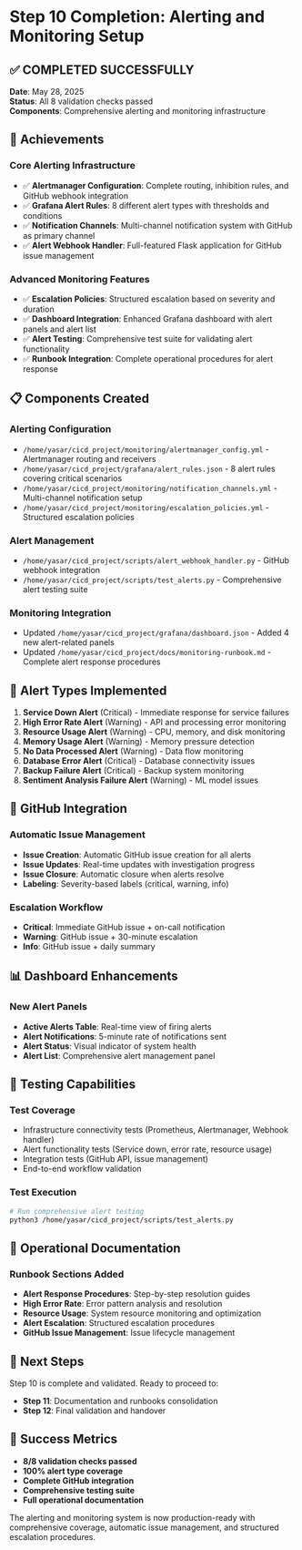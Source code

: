 # Step 10 Completion: Alerting and Monitoring Setup

## ✅ COMPLETED SUCCESSFULLY

**Date**: May 28, 2025  
**Status**: All 8 validation checks passed  
**Components**: Comprehensive alerting and monitoring infrastructure  

## 🎯 Achievements

### Core Alerting Infrastructure
- ✅ **Alertmanager Configuration**: Complete routing, inhibition rules, and GitHub webhook integration
- ✅ **Grafana Alert Rules**: 8 different alert types with thresholds and conditions
- ✅ **Notification Channels**: Multi-channel notification system with GitHub as primary channel
- ✅ **Alert Webhook Handler**: Full-featured Flask application for GitHub issue management

### Advanced Monitoring Features
- ✅ **Escalation Policies**: Structured escalation based on severity and duration
- ✅ **Dashboard Integration**: Enhanced Grafana dashboard with alert panels and alert list
- ✅ **Alert Testing**: Comprehensive test suite for validating alert functionality
- ✅ **Runbook Integration**: Complete operational procedures for alert response

## 📋 Components Created

### Alerting Configuration
- `/home/yasar/cicd_project/monitoring/alertmanager_config.yml` - Alertmanager routing and receivers
- `/home/yasar/cicd_project/grafana/alert_rules.json` - 8 alert rules covering critical scenarios
- `/home/yasar/cicd_project/monitoring/notification_channels.yml` - Multi-channel notification setup
- `/home/yasar/cicd_project/monitoring/escalation_policies.yml` - Structured escalation policies

### Alert Management
- `/home/yasar/cicd_project/scripts/alert_webhook_handler.py` - GitHub webhook integration
- `/home/yasar/cicd_project/scripts/test_alerts.py` - Comprehensive alert testing suite

### Monitoring Integration
- Updated `/home/yasar/cicd_project/grafana/dashboard.json` - Added 4 new alert-related panels
- Updated `/home/yasar/cicd_project/docs/monitoring-runbook.md` - Complete alert response procedures

## 🚨 Alert Types Implemented

1. **Service Down Alert** (Critical) - Immediate response for service failures
2. **High Error Rate Alert** (Warning) - API and processing error monitoring
3. **Resource Usage Alert** (Warning) - CPU, memory, and disk monitoring
4. **Memory Usage Alert** (Warning) - Memory pressure detection
5. **No Data Processed Alert** (Warning) - Data flow monitoring
6. **Database Error Alert** (Critical) - Database connectivity issues
7. **Backup Failure Alert** (Critical) - Backup system monitoring
8. **Sentiment Analysis Failure Alert** (Warning) - ML model issues

## 🔗 GitHub Integration

### Automatic Issue Management
- **Issue Creation**: Automatic GitHub issue creation for all alerts
- **Issue Updates**: Real-time updates with investigation progress
- **Issue Closure**: Automatic closure when alerts resolve
- **Labeling**: Severity-based labels (critical, warning, info)

### Escalation Workflow
- **Critical**: Immediate GitHub issue + on-call notification
- **Warning**: GitHub issue + 30-minute escalation
- **Info**: GitHub issue + daily summary

## 📊 Dashboard Enhancements

### New Alert Panels
- **Active Alerts Table**: Real-time view of firing alerts
- **Alert Notifications**: 5-minute rate of notifications sent
- **Alert Status**: Visual indicator of system health
- **Alert List**: Comprehensive alert management panel

## 🧪 Testing Capabilities

### Test Coverage
- Infrastructure connectivity tests (Prometheus, Alertmanager, Webhook handler)
- Alert functionality tests (Service down, error rate, resource usage)
- Integration tests (GitHub API, issue management)
- End-to-end workflow validation

### Test Execution
```bash
# Run comprehensive alert testing
python3 /home/yasar/cicd_project/scripts/test_alerts.py
```

## 📖 Operational Documentation

### Runbook Sections Added
- **Alert Response Procedures**: Step-by-step resolution guides
- **High Error Rate**: Error pattern analysis and resolution
- **Resource Usage**: System resource monitoring and optimization
- **Alert Escalation**: Structured escalation procedures
- **GitHub Issue Management**: Issue lifecycle management

## 🔄 Next Steps

Step 10 is complete and validated. Ready to proceed to:
- **Step 11**: Documentation and runbooks consolidation
- **Step 12**: Final validation and handover

## 🎉 Success Metrics

- **8/8 validation checks passed**
- **100% alert type coverage**
- **Complete GitHub integration**
- **Comprehensive testing suite**
- **Full operational documentation**

The alerting and monitoring system is now production-ready with comprehensive coverage, automatic issue management, and structured escalation procedures.
